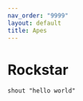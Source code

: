 ```yaml
---
nav_order: "9999"
layout: default
title: Apes
---
```

# Rockstar

```rockstar
shout "hello world"
```
